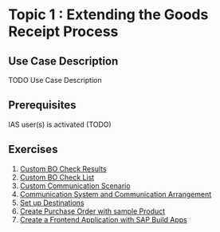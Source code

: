 # Topic 1 : Extending the Goods Receipt Process

## Use Case Description

TODO Use Case Description

## Prerequisites

IAS user(s) is activated (TODO)

## Exercises

1. [Custom BO Check Results](./s4hc/grcheck_bo.md) 
2. [Custom BO Check List](./s4hc/checklist_bo.md)
3. [Custom Communication Scenario](./s4hc/communication_scenario.md)
4. [Communication System and Communication Arrangement](./s4hc/communication_arrangement.md)
5. [Set up Destinations](./s4hc/destination.md)
6. [Create Purchase Order with sample Product](./s4hc/purchase_order.md)
7. [Create a Frontend Application with SAP Build Apps](./build-apps/sap_build_apps.md)

